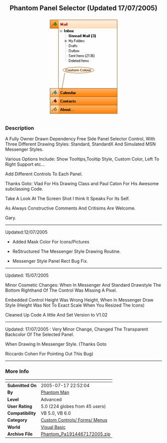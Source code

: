 ﻿<div align="center">

## Phantom Panel Selector \(Updated 17/07/2005\)

<img src="PIC20057111248305020.gif">
</div>

### Description

A Fully Owner Drawn Dependency Free Side Panel Selector Control, With Three Different Drawing Styles: Standard, StandardX And Simulated MSN Messenger Styles.

Various Options Include: Show Tooltips,Tooltip Style, Custom Color, Left To Right Support etc...

Add Different Controls To Each Panel.

Thanks Goto: Vlad For His Drawing Class and Paul Caton For His Awesome subclassing Code.

Take A Look At The Screen Shot I think It Speaks For Its Self.

As Always Constructive Comments And Critisims Are Welcome.

Gary.

----

Updated:12/07/2005

- Added Mask Color For Icons/Pictures

- ReStructured The Messenger Style Drawing Routine.

- Messenger Style Panel Rect Bug Fix.

----

Updated: 15/07/2005

Minor Cosmetic Changes: When In Messenger And Standard Drawstyle The Bottom Righthand Of The Control Was Missing A Pixel.

Embedded Control Height Was Wrong Height, When In Messenger Draw Style (Height Was Not To Exact Scale When You Resized The Icons)

Cleaned Up Code A little And Set Version to V1.02

----

Updated: 17/07/2005 : Very Minor Change, Changed The Transparent Backcolor Of The Selected Panel.

When Drawing In Messenger Style. (Thanks Goto

Riccardo Cohen For Pointing Out This Bug)

----


 
### More Info
 


<span>             |<span>
---                |---
**Submitted On**   |2005-07-17 22:52:04
**By**             |[Phantom Man](https://github.com/Planet-Source-Code/PSCIndex/blob/master/ByAuthor/phantom-man.md)
**Level**          |Advanced
**User Rating**    |5.0 (224 globes from 45 users)
**Compatibility**  |VB 5\.0, VB 6\.0
**Category**       |[Custom Controls/ Forms/  Menus](https://github.com/Planet-Source-Code/PSCIndex/blob/master/ByCategory/custom-controls-forms-menus__1-4.md)
**World**          |[Visual Basic](https://github.com/Planet-Source-Code/PSCIndex/blob/master/ByWorld/visual-basic.md)
**Archive File**   |[Phantom\_Pa1914467172005\.zip](https://github.com/Planet-Source-Code/phantom-man-phantom-panel-selector-updated-17-07-2005__1-61638/archive/master.zip)








